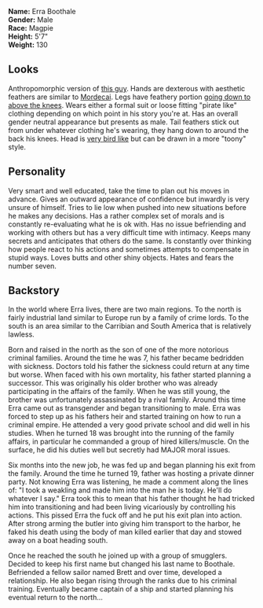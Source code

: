 **Name:** Erra Boothale  
**Gender:** Male  
**Race:** Magpie  
**Height:** 5'7"  
**Weight:** 130

Looks
-----

Anthropomorphic version of [this guy](boothale_image.png).
Hands are dexterous with aesthetic feathers are similar to [Mordecai](http://regularshow.wikia.com/wiki/Mordecai).
Legs have feathery portion [going down to above the knees](http://kleberly.com/data_images/wallpapers/10/287425-magpie.jpg).
Wears either a formal suit or loose fitting "pirate like" clothing depending on which point in his story you're at.
Has an overall gender neutral appearance but presents as male.
Tail feathers stick out from under whatever clothing he's wearing, they hang down to around the back his knees.
Head is [very bird like](https://d.facdn.net/art/corrvo/1299462195.corrvo_morse_magpie_50.jpg) but can be drawn in a more "toony" style.

Personality
-----------

Very smart and well educated, take the time to plan out his moves in advance.
Gives an outward appearance of confidence but inwardly is very unsure of himself.
Tries to lie low when pushed into new situations before he makes any decisions.
Has a rather complex set of morals and is constantly re-evaluating what he is ok with. 
Has no issue befriending and working with others but has a very difficult time with intimacy.
Keeps many secrets and anticipates that others do the same.
Is constantly over thinking how people react to his actions and sometimes attempts to compensate in stupid ways.
Loves butts and other shiny objects.
Hates and fears the number seven.

Backstory
---------

In the world where Erra lives, there are two main regions.
To the north is fairly industrial land similar to Europe run by a family of crime lords.
To the south is an area similar to the Carribian and South America that is relatively lawless.

Born and raised in the north as the son of one of the more notorious criminal families.
Around the time he was 7, his father became bedridden with sickness.
Doctors told his father the sickness could return at any time but worse.
When faced with his own mortality, his father started planning a successor.
This was originally his older brother who was already participating in the affairs of the family.
When he was still young, the brother was unfortunately assassinated by a rival family.
Around this time Erra came out as transgender and began transitioning to male.
Erra was forced to step up as his fathers heir and started training on how to run a criminal empire.
He attended a very good private school and did well in his studies.
When he turned 18 was brought into the running of the family affairs,
in particular he commanded a group of hired killers/muscle.
On the surface, he did his duties well but secretly had MAJOR moral issues.

Six months into the new job, he was fed up and began planning his exit from the family.
Around the time he turned 19, father was hosting a private dinner party.
Not knowing Erra was listening, he made a comment along the lines of:
"I took a weakling and made him into the man he is today.  He'll do whatever I say."
Erra took this to mean that his father thought he had tricked him into
transitioning and had been living vicariously by controlling his actions.
This pissed Erra the fuck off and he put his exit plan into action.
After strong arming the butler into giving him transport to the harbor,
he faked his death using the body of man killed earlier that day and
stowed away on a boat heading south.

Once he reached the south he joined up with a group of smugglers.
Decided to keep his first name but changed his last name to Boothale.
Befriended a fellow sailor named Brett and over time, developed a relationship.
He also began rising through the ranks due to his criminal training.
Eventually became captain of a ship and started planning his eventual return to the north...


